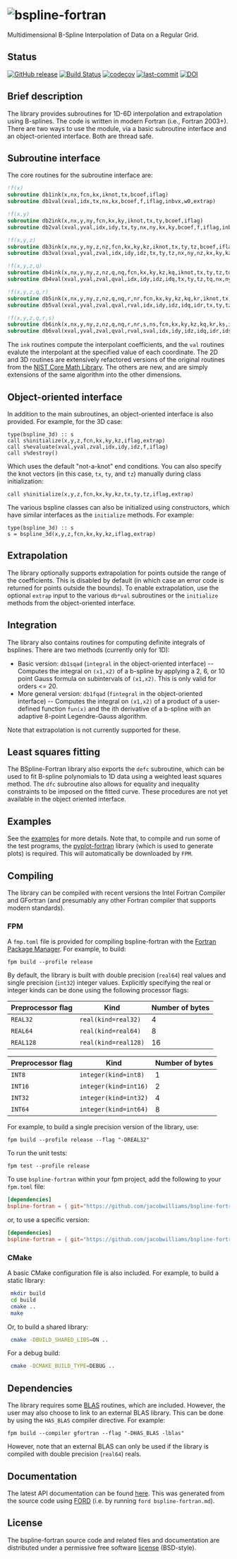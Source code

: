 ![bspline-fortran](/media/bspline-fortran.png)
============

Multidimensional B-Spline Interpolation of Data on a Regular Grid.

## Status

[![GitHub release](https://img.shields.io/github/release/jacobwilliams/bspline-fortran.svg)](https://github.com/jacobwilliams/bspline-fortran/releases/latest)
[![Build Status](https://github.com/jacobwilliams/bspline-fortran/actions/workflows/CI.yml/badge.svg)](https://github.com/jacobwilliams/bspline-fortran/actions)
[![codecov](https://codecov.io/gh/jacobwilliams/bspline-fortran/branch/master/graph/badge.svg)](https://codecov.io/gh/jacobwilliams/bspline-fortran)
[![last-commit](https://img.shields.io/github/last-commit/jacobwilliams/bspline-fortran)](https://github.com/jacobwilliams/bspline-fortran/commits/master)
[![DOI](https://zenodo.org/badge/31299552.svg)](https://zenodo.org/badge/latestdoi/31299552)

## Brief description

The library provides subroutines for 1D-6D interpolation and extrapolation using B-splines. The code is written in modern Fortran (i.e., Fortran 2003+). There are two ways to use the module, via a basic subroutine interface and an object-oriented interface. Both are thread safe.

## Subroutine interface

The core routines for the subroutine interface are:

```fortran
!f(x)
subroutine db1ink(x,nx,fcn,kx,iknot,tx,bcoef,iflag)
subroutine db1val(xval,idx,tx,nx,kx,bcoef,f,iflag,inbvx,w0,extrap)

!f(x,y)
subroutine db2ink(x,nx,y,ny,fcn,kx,ky,iknot,tx,ty,bcoef,iflag)
subroutine db2val(xval,yval,idx,idy,tx,ty,nx,ny,kx,ky,bcoef,f,iflag,inbvx,inbvy,iloy,w1,w0,extrap)

!f(x,y,z)
subroutine db3ink(x,nx,y,ny,z,nz,fcn,kx,ky,kz,iknot,tx,ty,tz,bcoef,iflag)
subroutine db3val(xval,yval,zval,idx,idy,idz,tx,ty,tz,nx,ny,nz,kx,ky,kz,bcoef,f,iflag,inbvx,inbvy,inbvz,iloy,iloz,w2,w1,w0,extrap)

!f(x,y,z,q)
subroutine db4ink(x,nx,y,ny,z,nz,q,nq,fcn,kx,ky,kz,kq,iknot,tx,ty,tz,tq,bcoef,iflag)
subroutine db4val(xval,yval,zval,qval,idx,idy,idz,idq,tx,ty,tz,tq,nx,ny,nz,nq,kx,ky,kz,kq,bcoef,f,iflag,inbvx,inbvy,inbvz,inbvq,iloy,iloz,iloq,w3,w2,w1,w0,extrap)

!f(x,y,z,q,r)
subroutine db5ink(x,nx,y,ny,z,nz,q,nq,r,nr,fcn,kx,ky,kz,kq,kr,iknot,tx,ty,tz,tq,tr,bcoef,iflag)
subroutine db5val(xval,yval,zval,qval,rval,idx,idy,idz,idq,idr,tx,ty,tz,tq,tr,nx,ny,nz,nq,nr,kx,ky,kz,kq,kr,bcoef,f,iflag,inbvx,inbvy,inbvz,inbvq,inbvr,iloy,iloz,iloq,ilor,w4,w3,w2,w1,w0,extrap)

!f(x,y,z,q,r,s)
subroutine db6ink(x,nx,y,ny,z,nz,q,nq,r,nr,s,ns,fcn,kx,ky,kz,kq,kr,ks,iknot,tx,ty,tz,tq,tr,ts,bcoef,iflag)
subroutine db6val(xval,yval,zval,qval,rval,sval,idx,idy,idz,idq,idr,ids,tx,ty,tz,tq,tr,ts,nx,ny,nz,nq,nr,ns,kx,ky,kz,kq,kr,ks,bcoef,f,iflag,inbvx,inbvy,inbvz,inbvq,inbvr,inbvs,iloy,iloz,iloq,ilor,ilos,w5,w4,w3,w2,w1,w0,extrap)
```

The ```ink``` routines compute the interpolant coefficients, and the ```val``` routines evalute the interpolant at the specified value of each coordinate. The 2D and 3D routines are extensively refactored versions of the original routines from the [NIST Core Math Library](http://www.nist.gov/itl/math/mcsd-software.cfm).  The others are new, and are simply extensions of the same algorithm into the other dimensions.

## Object-oriented interface

In addition to the main subroutines, an object-oriented interface is also provided. For example, for the 3D case:

```Fortran
type(bspline_3d) :: s
call s%initialize(x,y,z,fcn,kx,ky,kz,iflag,extrap)
call s%evaluate(xval,yval,zval,idx,idy,idz,f,iflag)
call s%destroy()
```
Which uses the default "not-a-knot" end conditions. You can also specify the knot vectors (in this case, `tx`, `ty`, and `tz`) manually during class initialization:

```Fortran
call s%initialize(x,y,z,fcn,kx,ky,kz,tx,ty,tz,iflag,extrap)
```

The various bspline classes can also be initialized using constructors, which have similar interfaces as the `initialize` methods. For example:

```Fortran
type(bspline_3d) :: s
s = bspline_3d(x,y,z,fcn,kx,ky,kz,iflag,extrap)
```

## Extrapolation

The library optionally supports extrapolation for points outside the range of the coefficients. This is disabled by default (in which case an error code is returned for points outside the bounds). To enable extrapolation, use the optional `extrap` input to the various `db*val` subroutines or the `initialize` methods from the object-oriented interface.

## Integration

The library also contains routines for computing definite integrals of bsplines. There are two methods (currently only for 1D):

* Basic version: `db1sqad` (`integral` in the object-oriented interface) -- Computes the integral on `(x1,x2)` of a b-spline by applying a 2, 6, or 10 point Gauss formula on subintervals of `(x1,x2)`. This is only valid for orders <= 20.
* More general version: `db1fqad` (`fintegral` in the object-oriented interface) -- Computes the integral on `(x1,x2)` of a product of a user-defined function `fun(x)` and the ith derivative of a b-spline with an adaptive 8-point Legendre-Gauss algorithm.

Note that extrapolation is not currently supported for these.

## Least squares fitting

The BSpline-Fortran library also exports the `defc` subroutine, which can be used to fit B-spline polynomials to 1D data using a weighted least squares method. The `dfc` subroutine also allows for equality and inequality constraints to be imposed on the fitted curve. These procedures are not yet available in the object oriented interface.

## Examples

See the [examples](https://github.com/jacobwilliams/bspline-fortran/tree/master/test) for more details. Note that, to compile and run some of the test programs, the [pyplot-fortran](https://github.com/jacobwilliams/pyplot-fortran) library  (which is used to generate plots) is required. This will automatically be downloaded by `FPM`.

## Compiling

The library can be compiled with recent versions the Intel Fortran Compiler and GFortran (and presumably any other Fortran compiler that supports modern standards).

### FPM

A `fmp.toml` file is provided for compiling bspline-fortran with the [Fortran Package Manager](https://github.com/fortran-lang/fpm). For example, to build:

```
fpm build --profile release
```

By default, the library is built with double precision (`real64`) real values and single precision (`int32`) integer values. Explicitly specifying the real or integer kinds can be done using the following processor flags:

Preprocessor flag | Kind  | Number of bytes
----------------- | ----- | ---------------
`REAL32`  | `real(kind=real32)`  | 4
`REAL64`  | `real(kind=real64)`  | 8
`REAL128` | `real(kind=real128)` | 16

Preprocessor flag | Kind  | Number of bytes
----------------- | ----- | ---------------
`INT8`  | `integer(kind=int8)`  | 1
`INT16`  | `integer(kind=int16)`  | 2
`INT32` | `integer(kind=int32)` | 4
`INT64` | `integer(kind=int64)` | 8

For example, to build a single precision version of the library, use:

```
fpm build --profile release --flag "-DREAL32"
```

To run the unit tests:

```
fpm test --profile release
```

To use `bspline-fortran` within your fpm project, add the following to your `fpm.toml` file:
```toml
[dependencies]
bspline-fortran = { git="https://github.com/jacobwilliams/bspline-fortran.git" }
```

or, to use a specific version:
```toml
[dependencies]
bspline-fortran = { git="https://github.com/jacobwilliams/bspline-fortran.git", tag = "7.3.0"  }
```

### CMake
A basic CMake configuration file is also included. For example, to build a static library:

```bash
 mkdir build
 cd build
 cmake ..
 make
```

Or, to build a shared library:

```bash
 cmake -DBUILD_SHARED_LIBS=ON ..
```

For a debug build:
```bash
 cmake -DCMAKE_BUILD_TYPE=DEBUG ..
```

## Dependencies

The library requires some [BLAS](https://netlib.org/blas/) routines, which are included. However, the user may also choose to link to an external BLAS library. This can be done by using the `HAS_BLAS` compiler directive. For example:

```
fpm build --compiler gfortran --flag "-DHAS_BLAS -lblas"
```

However, note that an external BLAS can only be used if the library is compiled with double precision (`real64`) reals.

## Documentation

The latest API documentation can be found [here](https://jacobwilliams.github.io/bspline-fortran/). This was generated from the source code using [FORD](https://github.com/Fortran-FOSS-Programmers/ford) (i.e. by running `ford bspline-fortran.md`).

## License

The bspline-fortran source code and related files and documentation are distributed under a permissive free software [license](https://github.com/jacobwilliams/bspline-fortran/blob/master/LICENSE) (BSD-style).
